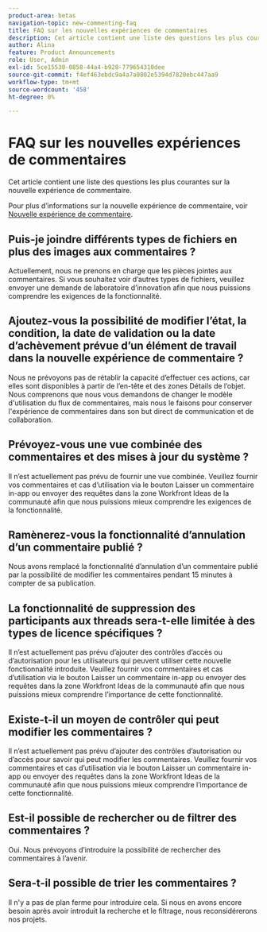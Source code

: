 ```yaml
---
product-area: betas
navigation-topic: new-commenting-faq
title: FAQ sur les nouvelles expériences de commentaires
description: Cet article contient une liste des questions les plus courantes sur la nouvelle expérience de commentaire.
author: Alina
feature: Product Announcements
role: User, Admin
exl-id: 5ce15530-0858-44a4-b928-779654310dee
source-git-commit: f4ef463ebdc9a4a7a0802e5394d7820ebc447aa9
workflow-type: tm+mt
source-wordcount: '458'
ht-degree: 0%

---
```


# FAQ sur les nouvelles expériences de commentaires

Cet article contient une liste des questions les plus courantes sur la nouvelle expérience de commentaire.

Pour plus d’informations sur la nouvelle expérience de commentaire, voir [Nouvelle expérience de commentaire](../../betas/new-commenting-experience-beta/unified-commenting-experience.md).

## Puis-je joindre différents types de fichiers en plus des images aux commentaires ?

Actuellement, nous ne prenons en charge que les pièces jointes aux commentaires. Si vous souhaitez voir d’autres types de fichiers, veuillez envoyer une demande de laboratoire d’innovation afin que nous puissions comprendre les exigences de la fonctionnalité.

## Ajoutez-vous la possibilité de modifier l’état, la condition, la date de validation ou la date d’achèvement prévue d’un élément de travail dans la nouvelle expérience de commentaire ?

Nous ne prévoyons pas de rétablir la capacité d’effectuer ces actions, car elles sont disponibles à partir de l’en-tête et des zones Détails de l’objet. Nous comprenons que nous vous demandons de changer le modèle d&#39;utilisation du flux de commentaires, mais nous le faisons pour conserver l&#39;expérience de commentaires dans son but direct de communication et de collaboration.

## Prévoyez-vous une vue combinée des commentaires et des mises à jour du système ?

Il n’est actuellement pas prévu de fournir une vue combinée. Veuillez fournir vos commentaires et cas d’utilisation via le bouton Laisser un commentaire in-app ou envoyer des requêtes dans la zone Workfront Ideas de la communauté afin que nous puissions mieux comprendre les exigences de la fonctionnalité.

## Ramènerez-vous la fonctionnalité d’annulation d’un commentaire publié ?

Nous avons remplacé la fonctionnalité d’annulation d’un commentaire publié par la possibilité de modifier les commentaires pendant 15 minutes à compter de sa publication.

## La fonctionnalité de suppression des participants aux threads sera-t-elle limitée à des types de licence spécifiques ?

Il n’est actuellement pas prévu d’ajouter des contrôles d’accès ou d’autorisation pour les utilisateurs qui peuvent utiliser cette nouvelle fonctionnalité introduite. Veuillez fournir vos commentaires et cas d’utilisation via le bouton Laisser un commentaire in-app ou envoyer des requêtes dans la zone Workfront Ideas de la communauté afin que nous puissions mieux comprendre l’importance de cette fonctionnalité.

## Existe-t-il un moyen de contrôler qui peut modifier les commentaires ?

Il n’est actuellement pas prévu d’ajouter des contrôles d’autorisation ou d’accès pour savoir qui peut modifier les commentaires. Veuillez fournir vos commentaires et cas d’utilisation via le bouton Laisser un commentaire in-app ou envoyer des requêtes dans la zone Workfront Ideas de la communauté afin que nous puissions mieux comprendre l’importance de cette fonctionnalité.

## Est-il possible de rechercher ou de filtrer des commentaires ?

Oui. Nous prévoyons d’introduire la possibilité de rechercher des commentaires à l’avenir.

## Sera-t-il possible de trier les commentaires ?

Il n&#39;y a pas de plan ferme pour introduire cela. Si nous en avons encore besoin après avoir introduit la recherche et le filtrage, nous reconsidérerons nos projets.
